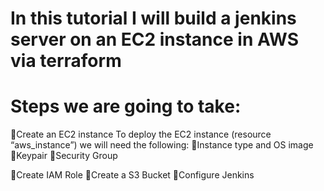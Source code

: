 # In this tutorial I will build a jenkins server on an EC2 instance in AWS via terraform
# Steps we are going to take:
🔹Create an EC2 instance
    To deploy the EC2 instance (resource “aws_instance”) we will need the following:
        🔹Instance type and OS image
        🔹Keypair
        🔹Security Group


🔹Create IAM Role
🔹Create a S3 Bucket
🔹Configure Jenkins
